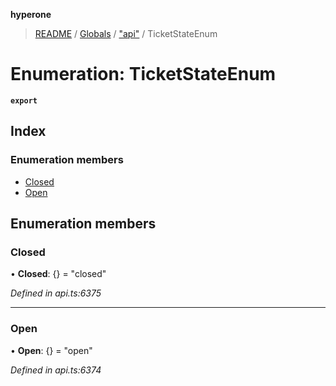 **hyperone**

> [README](../README.md) / [Globals](../globals.md) / ["api"](../modules/_api_.md) / TicketStateEnum

# Enumeration: TicketStateEnum

**`export`** 

## Index

### Enumeration members

* [Closed](_api_.ticketstateenum.md#closed)
* [Open](_api_.ticketstateenum.md#open)

## Enumeration members

### Closed

•  **Closed**: {} = "closed"

*Defined in api.ts:6375*

___

### Open

•  **Open**: {} = "open"

*Defined in api.ts:6374*
